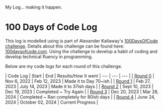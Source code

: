 <!-- markdownlint-disable MD022 MD024 MD032 MD033 -->

My Log... making it happen.

# 100 Days of Code Log
This log is modelled using is part of Alexander Kallaway's [100DaysOfCode challenge](https://github.com/Kallaway/100-days-of-code).
Details about this challenge can be found here: [100daysofcode.com](http://100daysofcode.com/). Using the challenge to develop a
habit of coding and develop technical fluency in programming.

Below are my code logs for each round of this challenge.

| Code Log | Start | End | Results/How It went
| --- | --- | --- |
| [Round 0](log0.html) | Nov 6, 2022  | Feb 12, 2023  | Made it to Day 70~ish |
| [Round 1](log1.html) | Feb 27, 2023  | July 14, 2023  | Made it to 37ish days |
| [Round 2](log2.html) | Sept 10, 2023  | Dec 19, 2023  | Completed ~ Try Again |
| [Round 3](log3.html) | Dec 20, 2023  | Mar 28, 2024  | Completed ~ Ran completely for 80ish days |
| [Round 4](log4.html) | June 24, 2024 | October 02, 2024 | Current Progress |

